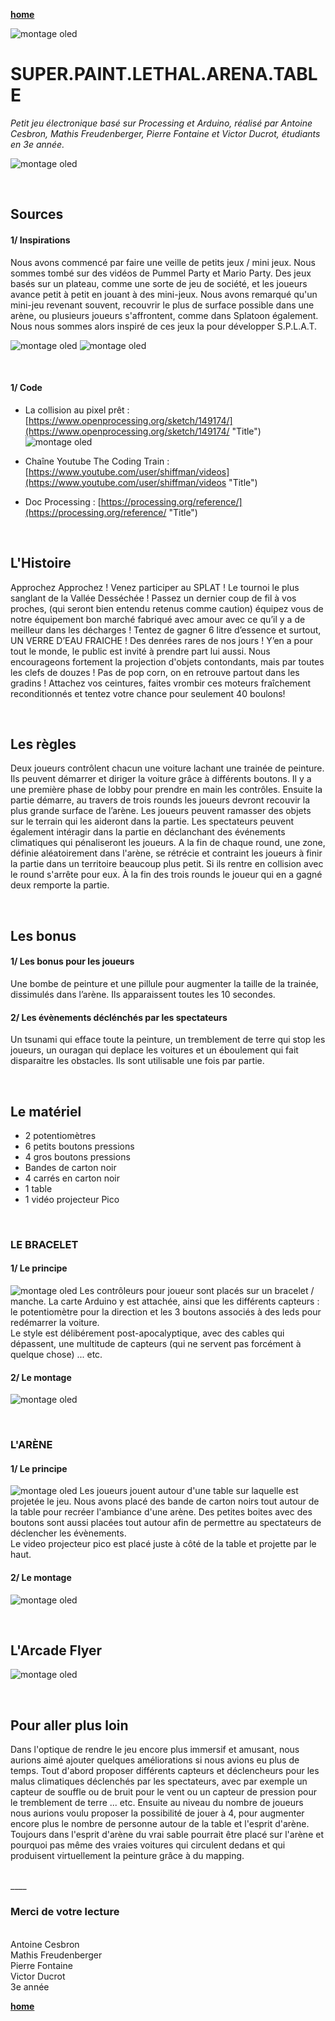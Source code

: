 
[**home**](../README.md)

![montage oled](visuels/logo.png)

# SUPER.PAINT.LETHAL.ARENA.TABLE

*Petit jeu électronique basé sur Processing et Arduino, réalisé par Antoine Cesbron, Mathis Freudenberger, Pierre Fontaine et Victor Ducrot, étudiants en 3e année.*

![montage oled](visuels/SPLAT.gif)

</br>  

## Sources

#### 1/ Inspirations
Nous avons commencé par faire une veille de petits jeux / mini jeux. Nous sommes tombé sur des vidéos de Pummel Party et Mario Party. Des jeux basés sur un plateau, comme une sorte de jeu de société, et les joueurs avance petit à petit en jouant à des mini-jeux. Nous avons remarqué qu'un mini-jeu revenant souvent, recouvrir le plus de surface possible dans une arène, ou plusieurs joueurs s'affrontent, comme dans Splatoon également. Nous nous sommes alors inspiré de ces jeux la pour développer S.P.L.A.T. 

![montage oled](visuels/plummel.png)
![montage oled](visuels/splatoon.png)

</br>

#### 1/ Code

* La collision au pixel prêt : [https://www.openprocessing.org/sketch/149174/](https://www.openprocessing.org/sketch/149174/ "Title") ![montage oled](visuels/collision.png)

* Chaîne Youtube The Coding Train : [https://www.youtube.com/user/shiffman/videos](https://www.youtube.com/user/shiffman/videos "Title")

* Doc Processing : [https://processing.org/reference/](https://processing.org/reference/ "Title")

</br> 

## L'Histoire
Approchez Approchez ! Venez participer au SPLAT ! Le tournoi le plus sanglant de la Vallée Desséchée ! Passez un dernier coup de fil à vos proches, (qui seront bien entendu retenus comme caution) équipez vous de notre équipement bon marché fabriqué avec amour avec ce qu’il y a de meilleur dans les décharges ! Tentez de gagner 6 litre d’essence et surtout, UN VERRE D’EAU FRAICHE ! Des denrées rares de nos jours ! Y’en a pour tout le monde, le public est invité à prendre part lui aussi. Nous encourageons fortement la projection d'objets contondants, mais par toutes les clefs de douzes ! Pas de pop corn, on en retrouve partout dans les gradins ! Attachez vos ceintures, faites vrombir ces moteurs fraîchement reconditionnés et tentez votre chance pour seulement 40 boulons!


</br> 

## Les règles
Deux joueurs contrôlent chacun une voiture lachant une trainée de peinture. Ils peuvent démarrer et diriger la voiture grâce à différents boutons. 
Il y a une première phase de lobby pour prendre en main les contrôles. Ensuite la partie démarre, au travers de trois rounds les joueurs devront recouvir la plus grande surface de l’arène. 
Les joueurs peuvent ramasser des objets sur le terrain qui les aideront dans la partie. Les spectateurs peuvent également intéragir dans la partie en déclanchant des événements climatiques qui pénaliseront les joueurs. A la fin de chaque round, une zone, définie aléatoirement dans l'arène, se rétrécie et contraint les joueurs à finir la partie dans un territoire beaucoup plus petit. Si ils rentre en collision avec le round s'arrête pour eux. 
À la fin des trois rounds le joueur qui en a gagné deux remporte la partie.



</br> 

## Les bonus

#### 1/ Les bonus pour les joueurs
Une bombe de peinture et une pillule pour augmenter la taille de la trainée, dissimulés dans l’arène. Ils apparaissent toutes les 10 secondes. 

#### 2/ Les évènements déclénchés par les spectateurs
Un tsunami qui efface toute la peinture, un tremblement de terre qui stop les joueurs, un ouragan qui deplace les voitures et un éboulement qui fait disparaitre les obstacles. Ils sont utilisable une fois par partie. 


</br> 

## Le matériel
* 2 potentiomètres
* 6 petits boutons pressions
* 4 gros boutons pressions
* Bandes de carton noir
* 4 carrés en carton noir
* 1 table
* 1 vidéo projecteur Pico


</br>

### LE BRACELET

#### 1/ Le principe

![montage oled](visuels/bracelet.JPG)
Les contrôleurs pour joueur sont placés sur un bracelet / manche. La carte Arduino y est attachée, ainsi que les différents capteurs : le potentiomètre pour la direction et les 3 boutons associés à des leds pour redémarrer la voiture. </br>
Le style est délibérement post-apocalyptique, avec des cables qui dépassent, une multitude de capteurs (qui ne servent pas forcément à quelque chose) ... etc. 

#### 2/ Le montage

![montage oled](visuels/MontageBracelet.png)


</br>

### L'ARÈNE

#### 1/ Le principe
![montage oled](visuels/arene.JPG)
Les joueurs jouent autour d'une table sur laquelle est projetée le jeu. Nous avons placé des bande de carton noirs tout autour de la table pour recréer l'ambiance d'une arène. Des petites boites avec des boutons sont aussi placées tout autour afin de permettre au spectateurs de déclencher les évènements. 
</br>
Le video projecteur pico est placé juste à côté de la table et projette par le haut. 

#### 2/ Le montage

![montage oled](visuels/MontageBoutons.png)


</br> 

## L'Arcade Flyer

![montage oled](visuels/artwork.png)


</br> 

## Pour aller plus loin
Dans l'optique de rendre le jeu encore plus immersif et amusant, nous aurions aimé ajouter quelques améliorations si nous avions eu plus de temps. Tout d'abord proposer différents capteurs et déclencheurs pour les malus climatiques déclenchés par les spectateurs, avec par exemple un capteur de souffle ou de bruit pour le vent ou un capteur de pression pour le tremblement de terre ... etc. Ensuite au niveau du nombre de joueurs nous aurions voulu proposer la possibilité de jouer à 4, pour augmenter encore plus le nombre de personne autour de la table et l'esprit d'arène. Toujours dans l'esprit d'arène du vrai sable pourrait être placé sur l'arène et pourquoi pas même des vraies voitures qui circulent dedans et qui produisent virtuellement la peinture grâce à du mapping. 



</br>
____

### Merci de votre lecture

</br>
Antoine Cesbron </br>
Mathis Freudenberger </br>
Pierre Fontaine </br>
Victor Ducrot </br>
3e année

[**home**](../README.md)

